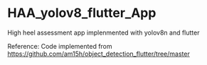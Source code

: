 # HAA_yolov8_flutter_App
High heel assessment app implenmented with yolov8n and flutter

Reference: 
Code implemented from https://github.com/am15h/object_detection_flutter/tree/master